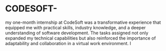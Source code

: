 # CODESOFT-
my one-month internship at CodeSoft was a transformative experience that equipped me with practical skills, industry knowledge, and a deeper understanding of software development. The tasks assigned not only expanded my technical capabilities but also reinforced the importance of adaptability and collaboration in a virtual work environment. I
